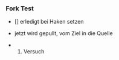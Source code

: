 ### Fork Test
- [] erledigt bei Haken setzen

- jetzt wird gepullt, vom Ziel in die Quelle
- 1. Versuch
